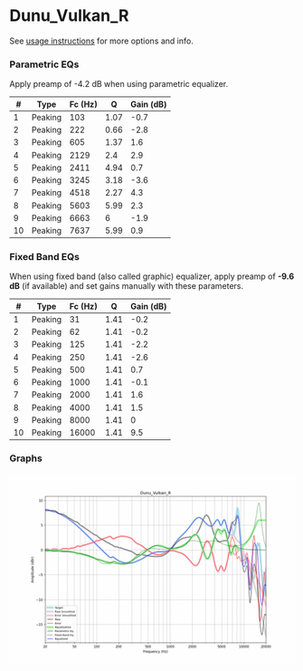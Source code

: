 # Dunu_Vulkan_R
See [usage instructions](https://github.com/jaakkopasanen/AutoEq#usage) for more options and info.

### Parametric EQs
Apply preamp of -4.2 dB when using parametric equalizer.

|   # | Type    |   Fc (Hz) |    Q |   Gain (dB) |
|-----|---------|-----------|------|-------------|
|   1 | Peaking |       103 | 1.07 |        -0.7 |
|   2 | Peaking |       222 | 0.66 |        -2.8 |
|   3 | Peaking |       605 | 1.37 |         1.6 |
|   4 | Peaking |      2129 | 2.4  |         2.9 |
|   5 | Peaking |      2411 | 4.94 |         0.7 |
|   6 | Peaking |      3245 | 3.18 |        -3.6 |
|   7 | Peaking |      4518 | 2.27 |         4.3 |
|   8 | Peaking |      5603 | 5.99 |         2.3 |
|   9 | Peaking |      6663 | 6    |        -1.9 |
|  10 | Peaking |      7637 | 5.99 |         0.9 |

### Fixed Band EQs
When using fixed band (also called graphic) equalizer, apply preamp of **-9.6 dB** (if available) and set gains manually with these parameters.

|   # | Type    |   Fc (Hz) |    Q |   Gain (dB) |
|-----|---------|-----------|------|-------------|
|   1 | Peaking |        31 | 1.41 |        -0.2 |
|   2 | Peaking |        62 | 1.41 |        -0.2 |
|   3 | Peaking |       125 | 1.41 |        -2.2 |
|   4 | Peaking |       250 | 1.41 |        -2.6 |
|   5 | Peaking |       500 | 1.41 |         0.7 |
|   6 | Peaking |      1000 | 1.41 |        -0.1 |
|   7 | Peaking |      2000 | 1.41 |         1.6 |
|   8 | Peaking |      4000 | 1.41 |         1.5 |
|   9 | Peaking |      8000 | 1.41 |         0   |
|  10 | Peaking |     16000 | 1.41 |         9.5 |

### Graphs
![](./Dunu_Vulkan_R.png)

